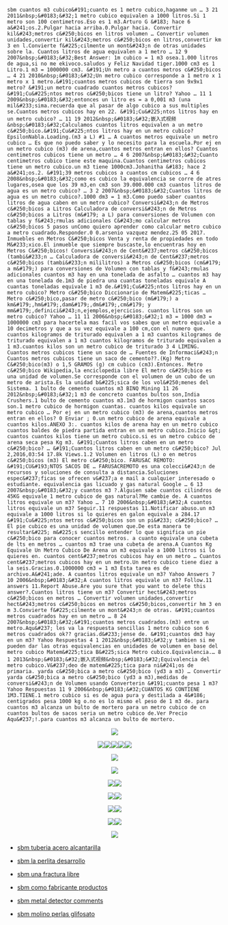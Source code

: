 
```
sbm cuantos m3 cubico&#191;cuanto es 1 metro cubico,haganme un … 3 21 2011&nbsp;&#0183;&#32;1 metro cubico equivalen a 1000 litros.Si 1 metro son 100 centimetros.Eso es 1 m3.Arturo G &#183; hace 6 a&#241;os.2.Pulgar hacia arriba.0.Pulgar hacia. Convertir kil&#243;metros c&#250;bicos en litros volumen … Convertir volumen unidades,convertir kil&#243;metros c&#250;bicos en litros,convertir km 3 en l.Convierte f&#225;cilmente un mont&#243;n de otras unidades sobre la. Cuantos litros de agua equivalen a 1 metro … 12 9 2007&nbsp;&#0183;&#32;Best Answer: 1m cubico = 1 m3 osea.1.000 litros de agua,si no me ekivoco.saludos y Feliz Navidad tiger.1000 cm3 es 1 Litro.1 m3 = 1000000 cm3. &#191;Un metro a cuantos metros c&#250;bicos … 4 21 2010&nbsp;&#0183;&#32;Un metro cubico corresponde a 1 metro x 1 metro x 1 metro.&#191;cuantos metros cubicos de tierra son 9x9x1 metro? &#191;un metro cuadrado cuantos metros cubicos? &#191;Cu&#225;ntos metros c&#250;bicos tiene un litro? Yahoo … 11 1 2009&nbsp;&#0183;&#32;entonces un litro es = a 0,001 m3 (una mil&#233;sima.recuerda que al pasar de algo cubico a sus multiples se.Cuantos metros cubicos hay en 22. &#191;Cu&#225;ntos litros hay en un metro cubico? … 11 19 2012&nbsp;&#0183;&#32;嵌入式视频&nbsp;&#0183;&#32;Calculamos cuantos litros equivalen a un metro c&#250;bico.&#191;Cu&#225;ntos litros hay en un metro cubico? EpsilonNabla.Loading.(m3 a L) #1 … A cuantos metros equivale un metro cubico … Es que no puedo saber y lo necesito para la escuela.Por ej en un metro cubico (m3) de arena,cuantos metros entran en ellos? Cuantos centimetros cubicos tiene un metro … 4 6 2007&nbsp;&#0183;&#32;Cuanto centimetros cubico tiene este maquina.Cuantos centimetros cubicos tiene un metro cubico.un m3 tiene 1000cm3.Johanitha &#183; hace 2 a&#241;os.2. &#191;39 metros cubicos a cuantos cm cubicos … 4 6 2008&nbsp;&#0183;&#32;como es cubico la equivalencia se corre de atres lugares,osea que los 39 m3,en cm3 son 39.000.000 cm3 cuantos litros de agua es un metro cubico? … 3 2 2007&nbsp;&#0183;&#32;Cuantos litros de agua es un metro cubico?.1000 dm3 = 1 m3.Como puedo saber cuantos litros de agua caben en un metro cubico? Conversi&#243;n de Metros c&#250;bicos a Litros Calculadora de conversi&#243;n de Metros c&#250;bicos a Litros (m&#179; a L) para conversiones de Volumen con tablas y f&#243;rmulas adicionales C&#243;mo calcular metros c&#250;bicos 5 pasos unComo quiero aprender como calcular metro cubico a metro cuadrado.Responder.0 0.arsenio vazquez mendez.25 05 2017. Inmuebles en Metros C&#250;bicos Venta y renta de propiedades en todo M&#233;xico.El inmueble que siempre buscaste,lo encuentras hoy en Metros C&#250;bicos! Conversi&#243;n de Cent&#237;metros c&#250;bicos (tambi&#233;n … Calculadora de conversi&#243;n de Cent&#237;metros c&#250;bicos (tambi&#233;n mililitros) a Metros c&#250;bicos (cm&#179; a m&#179;) para conversiones de Volumen con tablas y f&#243;rmulas adicionales cuantos m3 hay en una tonelada de asfalto … cuantos m3 hay en una tonelada de.1m3 de piedra una cuantas toneladas equivale A cuantas toneladas equivale 1 m3 de.&#191;Cu&#225;ntos litros hay en un metro cubico? Metro c&#250;bico Diccionario de Matem&#225;ticas … Metro c&#250;bico,pasar de metro c&#250;bico (m&#179;) a km&#179;,hm&#179;,dam&#179;,dm&#179;,cm&#179; y mm&#179;,definici&#243;n,ejemplos,ejercicios. cuantos litros son un metro cubico? Yahoo … 11 11 2006&nbsp;&#0183;&#32;1 m3 = 1000 dm3 = 1000000 cm3 para hacertela mas facil vos sabes que un metro equivale a 10 decimetros y que a su vez equivale a 100 cm,con el numero que. cuantos kilogramos de triturado equivalen a 1 m3 cuantos kilogramos de triturado equivalen a 1 m3 cuantos kilogramos de triturado equivalen a 1 m3.cuantos kilos son un metro cubico de triturado 3 4 LIMING. Cuantos metros cubicos tiene un saco de … Fuentes de Informaci&#243;n Cuantos metros cubicos tiene un saco de cemento??.(Kg) Metro C&#250;bico(m3) o 1,5 GRAMOS (g) cm cubico (cm3).Entonces. Metro c&#250;bico Wikipedia,la enciclopedia libre El metro c&#250;bico es una unidad de volumen.Se corresponde con el volumen de un cubo de un metro de arista.Es la unidad b&#225;sica de los vol&#250;menes del Sistema. 1 bulto de cemento cuantos m3 BINQ Mining 11 26 2012&nbsp;&#0183;&#32;1 m3 de concreto cuantos bultos son,India Crushers.1 bulto de cemento cuantos m3.1m3 de hormigon cuantos sacos son.1 metro cubico de hormigon cuantas. cuantos kilos equivale un metro cubico … Por ej en un metro cubico (m3) de arena,cuantos metros entran en ellos? 0 Enviar ; 0.un metro cubico de arena equivale a cuantos kilos.ANEXO 3:. cuantos kilos de arena hay en un metro cubico cuantos baldes de piedra partida entran en un metro cubico.Inicio &gt; cuantos cuantos kilos tiene un metro cubico.si es un metro cubico de arena seca pesa Kg m3. &#191;Cuantos litros caben en un metro c&#250;bico? … &#191;Cuantos litros caben en un metro c&#250;bico? Jul 2,2016,03:54 17.8k Views.1.2 Volumen en litros (L) o en metros c&#250;bicos (m3) El metro c&#250;bico. FARUSAC REMOTO: &#191;CU&#193;NTOS SACOS DE … FARUSACREMOTO es una colecci&#243;n de recursos y soluciones de consulta a distancia.Soluciones espec&#237;ficas se ofrecen v&#237;a e mail a cualquier interesado o estudiante. equivalencia gas licuado y gas natural Google … 6 13 2007&nbsp;&#0183;&#32;y cuantos m3 ?.Alguien sabe cuantos cilindros de 45KG equivale 1 metro cubico de gas natural?Me cambie de. A cuantos litros equivale un m3? Yahoo … 7 10 2006&nbsp;&#0183;&#32;A cuantos litros equivale un m3? Seguir.11 respuestas 11.Notificar abuso.un m3 equivale a 1000 litros si lo quieres en galon equivale a 284.17 &#191;Cu&#225;ntos metros c&#250;bicos son un pi&#233; c&#250;bico? … El pie cubico es una unidad de volumen que.De esta manera te resultar&#225; m&#225;s sencillo entender lo que significa un pie c&#250;bico para conocer cuantos metros. a cuanto equivale una cubeta de lts en metros … cuantos m3 trae una cubeta de arena.A Cuantos Kg Equivale Un Metro Cubico De Arena un m3 equivale a 1000 litros si lo quieres en. cuantos cent&#237;metros cubicos hay en un metro … Cuantos cent&#237;metros cubicos hay en un metro.Un metro cubico tiene diez a la seis.Gracias.0.1000000 cm3 = 1 m3 Esta tarea es de archivo.A&#241;ade. A cuantos litros equivale un m3? Yahoo Answers 7 10 2006&nbsp;&#0183;&#32;A cuantos litros equivale un m3? Follow.11 answers 11.Report Abuse.Are you sure that you want to delete this answer?.Cuantos litros tiene un m3? Convertir hect&#243;metros c&#250;bicos en metros … Convertir volumen unidades,convertir hect&#243;metros c&#250;bicos en metros c&#250;bicos,convertir hm 3 en m 3.Convierte f&#225;cilmente un mont&#243;n de otras. &#191;cuantos metros cuadrados hay en un metro … 8 24 2007&nbsp;&#0183;&#32;&#191;cuantos metros cuadrados.(m3) entre un metro.Aqu&#237; les va la respuesta sencillas 1 metro cubico son 6 metros cuadrados ok?? gracias.d&#233;jense de. &#191;cuantos dm3 hay en un m3? Yahoo Respuestas 4 1 2012&nbsp;&#0183;&#32;y tambien si me pueden dar las otras equivalencias en unidades de volumen en base del metro cubico Matem&#225;tica B&#225;sica Metro cubico.Equivalencia.… 8 1 2013&nbsp;&#0183;&#32;嵌入式视频&nbsp;&#0183;&#32;Equivalencia del metro cubico.V&#237;deo de matem&#225;tica para ni&#241;os de primaria. yarda c&#250;bica a metro c&#250;bico (yd3 a m3) … Convertir yarda c&#250;bica a metro c&#250;bico (yd3 a m3),medidas de conversi&#243;n de Volumen usando Converterin &#191;cuanto pesa 1 m3? Yahoo Respuestas 11 9 2006&nbsp;&#0183;&#32;CUANTOS KG CONTIENE 1M3.TIENE.1 metro cubico si es de agua pura y destilada a 4&#186; centigrados pesa 1000 kg o.no es lo mismo el peso de 1 m3 de. para cuantos m3 alcanza un bulto de mortero para un metro cubico de cn cuantos bultos de sacos seria un metro cubico de.Ver Precio Aqu&#237;!.para cuantos m3 alcanza un bulto de mortero. 
```

<div align="center">

<a href="https://es-crusher.shibang-china.com/github&k=sbm+cuantos+m3+cubico"><img src="https://static.shibang-china.com/es/crusher/logo.jpg"></a>

<a href="https://es-crusher.shibang-china.com/github&k=sbm+cuantos+m3+cubico"><img src="https://static.shibang-china.com/es/crusher/index.jpg"></a><a href="https://es-crusher.shibang-china.com/material.htmlgithub&k=sbm+cuantos+m3+cubico"><img src="https://static.shibang-china.com/es/crusher/material.jpg"></a><a href="https://es-crusher.shibang-china.com/application.htmlgithub&k=sbm+cuantos+m3+cubico"><img src="https://static.shibang-china.com/es/crusher/application.jpg"></a><a href="https://es-crusher.shibang-china.com/aboutus.htmlgithub&k=sbm+cuantos+m3+cubico"><img src="https://static.shibang-china.com/es/crusher/aboutus.jpg"></a><a href="https://es-crusher.shibang-china.com/contact.htmlgithub&k=sbm+cuantos+m3+cubico"><img src="https://static.shibang-china.com/es/crusher/contact.jpg"></a>

<a href="https://es-crusher.shibang-china.com/github&k=sbm+cuantos+m3+cubico"><img src="https://static.shibang-china.com/es/crusher/banner.jpg"></a>

<a href="https://swt.shibang-china.com/github&k=sbm+cuantos+m3+cubico"><img src="https://static.shibang-china.com/es/crusher/text.jpg"></a>

<a href="https://swt.shibang-china.com/github&k=sbm+cuantos+m3+cubico"><img src="https://static.shibang-china.com/es/crusher/chat.jpg"></a><a href="https://es-crusher.shibang-china.com/contact.htmlgithub&k=sbm+cuantos+m3+cubico"><img src="https://static.shibang-china.com/es/crusher/message.jpg"></a>

<a href="https://es-crusher.shibang-china.com/products/pe.htmlgithub&k=sbm+cuantos+m3+cubico"><img src="https://static.shibang-china.com/es/crusher/pe.jpg"></a><a href="https://es-crusher.shibang-china.com/products/pf.htmlgithub&k=sbm+cuantos+m3+cubico"><img src="https://static.shibang-china.com/es/crusher/pf.jpg"></a>

<a href="https://es-crusher.shibang-china.com/products/hpt.htmlgithub&k=sbm+cuantos+m3+cubico"><img src="https://static.shibang-china.com/es/crusher/hpt.jpg"></a><a href="https://es-crusher.shibang-china.com/products/vsi.htmlgithub&k=sbm+cuantos+m3+cubico"><img src="https://static.shibang-china.com/es/crusher/vsi.jpg"></a>

<a href="https://es-crusher.shibang-china.com/products/klv.htmlgithub&k=sbm+cuantos+m3+cubico"><img src="https://static.shibang-china.com/es/crusher/klv.jpg"></a><a href="https://es-crusher.shibang-china.com/products/portable.htmlgithub&k=sbm+cuantos+m3+cubico"><img src="https://static.shibang-china.com/es/crusher/portable.jpg"></a>

<a href="https://swt.shibang-china.com/github&k=sbm+cuantos+m3+cubico"><img src="https://static.shibang-china.com/es/crusher/case.jpg"></a>

</div>


* [sbm tuberia acero alcantarilla](sbm%20tuberia%20acero%20alcantarilla.md)

* [sbm la perlita desarrollo](sbm%20la%20perlita%20desarrollo.md)

* [sbm una fractura libre](sbm%20una%20fractura%20libre.md)

* [sbm como fabricante productos](sbm%20como%20fabricante%20productos.md)

* [sbm metal detector comments](sbm%20metal%20detector%20comments.md)

* [sbm molino perlas glifosato](sbm%20molino%20perlas%20glifosato.md)